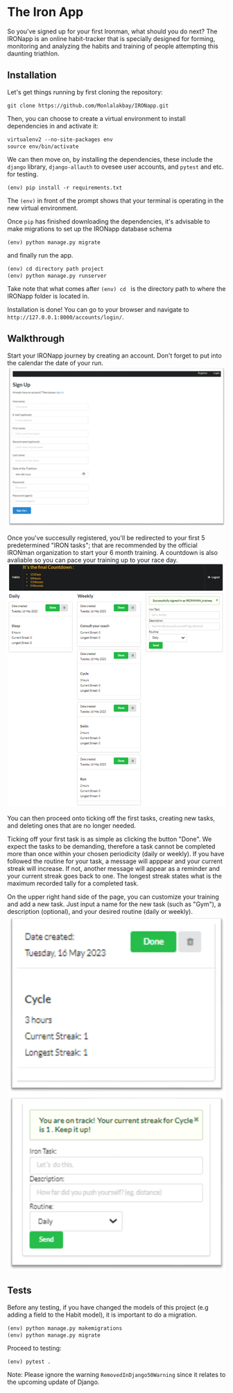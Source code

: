 # The Iron App
So you've signed up for your first Ironman, what should you do next? The IRONapp is an online habit-tracker that is specially designed for forming, monitoring and analyzing the habits and training of people attempting this daunting triathlon.

## Installation
Let's get things running by first cloning the repository:
```shell
git clone https://github.com/Monlalakbay/IRONapp.git
```

Then, you can choose to create a virtual environment to install dependencies in and activate it:
```shell
virtualenv2 --no-site-packages env
source env/bin/activate
```

We can then move on, by installing the dependencies, these include the ```django``` library, ```django-allauth``` to ovesee user accounts, and ```pytest``` and etc. for testing. 
```shell
(env) pip install -r requirements.txt
```
The ```(env)``` in front of the prompt shows that your terminal is operating in the new virtual environment.

Once ```pip``` has finished downloading the dependencies, 
it's advisable to make migrations to set up the IRONapp database schema
```shell
(env) python manage.py migrate
```
and finally run the app.
```shell
(env) cd directory path project
(env) python manage.py runserver
```
Take note that what comes after ```(env) cd ``` is the directory path to where the IRONapp folder is located in.


Installation is done! You can go to your browser and navigate to ```http://127.0.0.1:8000/accounts/login/```.

## Walkthrough
Start your IRONapp journey by creating an account. Don't forget to put into the calendar the date of your run. 
![register_page](img_4.png)

Once you've succesully registered, you'll be redirected to your first 5 predetermined "IRON tasks"; that are recommended by the official IRONman organization to start your 6 month training. A countdown is also avaliable so you can pace your training up to your race day. 
![first_log_in](img_5.png)

You can then proceed onto ticking off the first tasks, creating new tasks, and deleting ones that are no longer needed. 

Ticking off your first task is as simple as clicking the button "Done". We expect the tasks to be demanding, therefore a task cannot be completed more than once within your chosen periodicity (daily or weekly).
If you have followed the routine for your task, a message will apppear and your current streak will increase. If not, another message will appear as a reminder and your current streak goes back to one. The longest streak states what is the maximum recorded tally for a completed task.

On the upper right hand side of the page, you can customize your training and add a new task. Just input a name for the new task (such as "Gym"), a description (optional), and your desired routine (daily or weekly).
![habit](img_8.png)
![create](img_9.png)

## Tests
Before any testing, if you have changed the models of this project (e.g adding a field to the Habit model), it is important to do a migration. 
```shell
(env) python manage.py makemigrations 
(env) python manage.py migrate
```

Proceed to testing:
```shell
(env) pytest . 
```
Note: Please ignore the warning ```RemovedInDjango50Warning``` since it relates to the upcoming update of Django.





